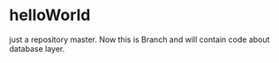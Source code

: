 # helloWorld
just a repository master.
Now this is Branch and will contain code about database layer.
